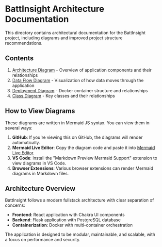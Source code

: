 # BattInsight Architecture Documentation

This directory contains architectural documentation for the BattInsight project, including diagrams and improved project structure recommendations.

## Contents

1. [Architecture Diagram](architecture_diagram.md) - Overview of application components and their relationships
2. [Data Flow Diagram](data_flow_diagram.md) - Visualization of how data moves through the application
3. [Deployment Diagram](deployment_diagram.md) - Docker container structure and relationships
4. [Class Diagram](class_diagram.md) - Key classes and their relationships

## How to View Diagrams

These diagrams are written in Mermaid JS syntax. You can view them in several ways:

1. **GitHub**: If you're viewing this on GitHub, the diagrams will render automatically.
2. **Mermaid Live Editor**: Copy the diagram code and paste it into [Mermaid Live Editor](https://mermaid.live/).
3. **VS Code**: Install the "Markdown Preview Mermaid Support" extension to view diagrams in VS Code.
4. **Browser Extensions**: Various browser extensions can render Mermaid diagrams in Markdown files.

## Architecture Overview

BattInsight follows a modern fullstack architecture with clear separation of concerns:

- **Frontend**: React application with Chakra UI components
- **Backend**: Flask application with PostgreSQL database
- **Containerization**: Docker with multi-container orchestration

The application is designed to be modular, maintainable, and scalable, with a focus on performance and security.
